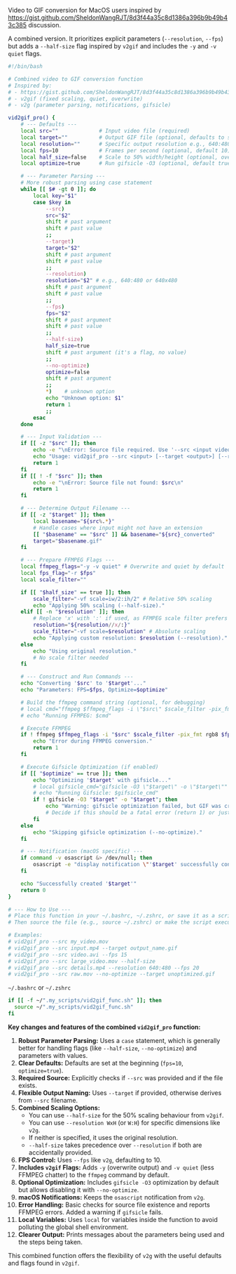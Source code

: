 Video to GIF conversion for MacOS users inspired by https://gist.github.com/SheldonWangRJT/8d3f44a35c8d1386a396b9b49b43c385 discussion.

A combined version. It prioritizes explicit parameters (`--resolution`, `--fps`) but adds a `--half-size` flag inspired by `v2gif` and includes the `-y` and `-v quiet` flags.

```bash
#!/bin/bash

# Combined video to GIF conversion function
# Inspired by:
# - https://gist.github.com/SheldonWangRJT/8d3f44a35c8d1386a396b9b49b43c385
# - v2gif (fixed scaling, quiet, overwrite)
# - v2g (parameter parsing, notifications, gifsicle)

vid2gif_pro() {
    # --- Defaults ---
    local src=""             # Input video file (required)
    local target=""          # Output GIF file (optional, defaults to source name .gif)
    local resolution=""      # Specific output resolution e.g., 640:480 (optional)
    local fps=10             # Frames per second (optional, default 10)
    local half_size=false    # Scale to 50% width/height (optional, overrides --resolution)
    local optimize=true      # Run gifsicle -O3 (optional, default true)

    # --- Parameter Parsing ---
    # More robust parsing using case statement
    while [[ $# -gt 0 ]]; do
        local key="$1"
        case $key in
            --src)
            src="$2"
            shift # past argument
            shift # past value
            ;;
            --target)
            target="$2"
            shift # past argument
            shift # past value
            ;;
            --resolution)
            resolution="$2" # e.g., 640:480 or 640x480
            shift # past argument
            shift # past value
            ;;
            --fps)
            fps="$2"
            shift # past argument
            shift # past value
            ;;
            --half-size)
            half_size=true
            shift # past argument (it's a flag, no value)
            ;;
            --no-optimize)
            optimize=false
            shift # past argument
            ;;
            *)    # unknown option
            echo "Unknown option: $1"
            return 1
            ;;
        esac
    done

    # --- Input Validation ---
    if [[ -z "$src" ]]; then
        echo -e "\nError: Source file required. Use '--src <input video file>'.\n"
        echo "Usage: vid2gif_pro --src <input> [--target <output>] [--resolution <WxH>] [--fps <rate>] [--half-size] [--no-optimize]"
        return 1
    fi
    if [[ ! -f "$src" ]]; then
        echo -e "\nError: Source file not found: $src\n"
        return 1
    fi

    # --- Determine Output Filename ---
    if [[ -z "$target" ]]; then
        local basename="${src%.*}"
        # Handle cases where input might not have an extension
        [[ "$basename" == "$src" ]] && basename="${src}_converted"
        target="$basename.gif"
    fi

    # --- Prepare FFMPEG Flags ---
    local ffmpeg_flags="-y -v quiet" # Overwrite and quiet by default
    local fps_flag="-r $fps"
    local scale_filter=""

    if [[ "$half_size" == true ]]; then
        scale_filter="-vf scale=iw/2:ih/2" # Relative 50% scaling
        echo "Applying 50% scaling (--half-size)."
    elif [[ -n "$resolution" ]]; then
        # Replace 'x' with ':' if used, as FFMPEG scale filter prefers ':'
        resolution="${resolution//x/:}"
        scale_filter="-vf scale=$resolution" # Absolute scaling
        echo "Applying custom resolution: $resolution (--resolution)."
    else
        echo "Using original resolution."
        # No scale filter needed
    fi

    # --- Construct and Run Commands ---
    echo "Converting '$src' to '$target'..."
    echo "Parameters: FPS=$fps, Optimize=$optimize"

    # Build the ffmpeg command string (optional, for debugging)
    # local cmd="ffmpeg $ffmpeg_flags -i \"$src\" $scale_filter -pix_fmt rgb8 $fps_flag \"$target\""
    # echo "Running FFMPEG: $cmd"

    # Execute FFMPEG
    if ! ffmpeg $ffmpeg_flags -i "$src" $scale_filter -pix_fmt rgb8 $fps_flag "$target"; then
        echo "Error during FFMPEG conversion."
        return 1
    fi

    # Execute Gifsicle Optimization (if enabled)
    if [[ "$optimize" == true ]]; then
        echo "Optimizing '$target' with gifsicle..."
        # local gifsicle_cmd="gifsicle -O3 \"$target\" -o \"$target\""
        # echo "Running Gifsicle: $gifsicle_cmd"
        if ! gifsicle -O3 "$target" -o "$target"; then
            echo "Warning: gifsicle optimization failed, but GIF was created."
            # Decide if this should be a fatal error (return 1) or just a warning
        fi
    else
        echo "Skipping gifsicle optimization (--no-optimize)."
    fi

    # --- Notification (macOS specific) ---
    if command -v osascript &> /dev/null; then
        osascript -e "display notification \"'$target' successfully converted and saved\" with title \"Video to GIF Complete\""
    fi

    echo "Successfully created '$target'"
    return 0
}

# --- How to Use ---
# Place this function in your ~/.bashrc, ~/.zshrc, or save it as a script.
# Then source the file (e.g., source ~/.zshrc) or make the script executable.

# Examples:
# vid2gif_pro --src my_video.mov
# vid2gif_pro --src input.mp4 --target output_name.gif
# vid2gif_pro --src video.avi --fps 15
# vid2gif_pro --src large_video.mov --half-size
# vid2gif_pro --src details.mp4 --resolution 640:480 --fps 20
# vid2gif_pro --src raw.mov --no-optimize --target unoptimized.gif
```

`~/.bashrc` or `~/.zshrc`

~~~bash
if [[ -f ~/".my_scripts/vid2gif_func.sh" ]]; then
  source ~/".my_scripts/vid2gif_func.sh"
fi
~~~

**Key changes and features of the combined `vid2gif_pro` function:**

1.  **Robust Parameter Parsing:** Uses a `case` statement, which is generally better for handling flags (like `--half-size`, `--no-optimize`) and parameters with values.
2.  **Clear Defaults:** Defaults are set at the beginning (`fps=10`, `optimize=true`).
3.  **Required Source:** Explicitly checks if `--src` was provided and if the file exists.
4.  **Flexible Output Naming:** Uses `--target` if provided, otherwise derives from `--src` filename.
5.  **Combined Scaling Options:**
    * You can use `--half-size` for the 50% scaling behaviour from `v2gif`.
    * You can use `--resolution WxH` (or `W:H`) for specific dimensions like `v2g`.
    * If neither is specified, it uses the original resolution.
    * `--half-size` takes precedence over `--resolution` if both are accidentally provided.
6.  **FPS Control:** Uses `--fps` like `v2g`, defaulting to 10.
7.  **Includes `v2gif` Flags:** Adds `-y` (overwrite output) and `-v quiet` (less FFMPEG chatter) to the `ffmpeg` command by default.
8.  **Optional Optimization:** Includes `gifsicle -O3` optimization by default but allows disabling it with `--no-optimize`.
9.  **macOS Notifications:** Keeps the `osascript` notification from `v2g`.
10. **Error Handling:** Basic checks for source file existence and reports FFMPEG errors. Added a warning if `gifsicle` fails.
11. **Local Variables:** Uses `local` for variables inside the function to avoid polluting the global shell environment.
12. **Clearer Output:** Prints messages about the parameters being used and the steps being taken.

This combined function offers the flexibility of `v2g` with the useful defaults and flags found in `v2gif`.